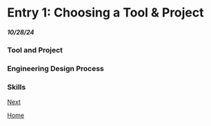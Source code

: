 # Entry 1: Choosing a Tool & Project
##### 10/28/24

### Tool and Project


### Engineering Design Process


### Skills

[Next](entry02.md)

[Home](../README.md)
